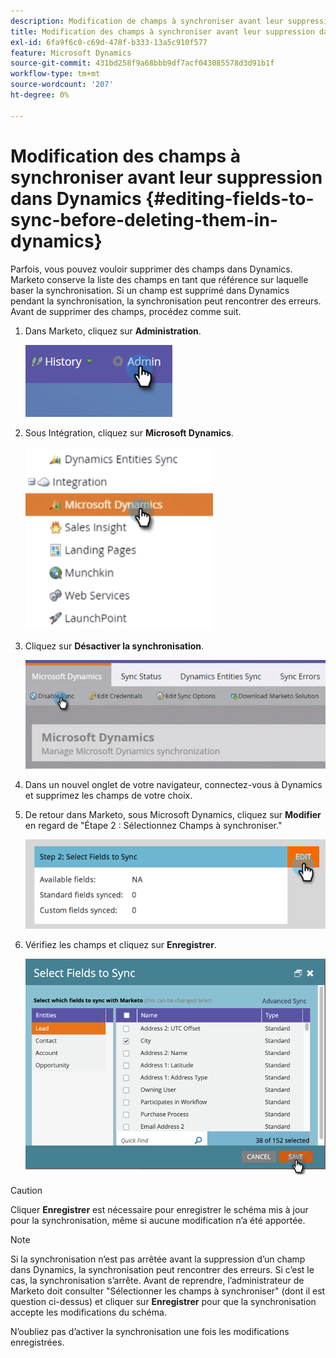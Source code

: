 ```yaml
---
description: Modification de champs à synchroniser avant leur suppression dans Dynamics - Documents Marketo - Documentation du produit
title: Modification des champs à synchroniser avant leur suppression dans Dynamics
exl-id: 6fa9f6c0-c69d-478f-b333-13a5c910f577
feature: Microsoft Dynamics
source-git-commit: 431bd258f9a68bbb9df7acf043085578d3d91b1f
workflow-type: tm+mt
source-wordcount: '207'
ht-degree: 0%

---
```


# Modification des champs à synchroniser avant leur suppression dans Dynamics {#editing-fields-to-sync-before-deleting-them-in-dynamics}

Parfois, vous pouvez vouloir supprimer des champs dans Dynamics. Marketo conserve la liste des champs en tant que référence sur laquelle baser la synchronisation. Si un champ est supprimé dans Dynamics pendant la synchronisation, la synchronisation peut rencontrer des erreurs. Avant de supprimer des champs, procédez comme suit.

1. Dans Marketo, cliquez sur **Administration**.

   ![](assets/sync-before-deleting-them-in-dynamics-1.png)

1. Sous Intégration, cliquez sur **Microsoft Dynamics**.

   ![](assets/sync-before-deleting-them-in-dynamics-2.png)

1. Cliquez sur **Désactiver la synchronisation**.

   ![](assets/sync-before-deleting-them-in-dynamics-3.png)

1. Dans un nouvel onglet de votre navigateur, connectez-vous à Dynamics et supprimez les champs de votre choix.

1. De retour dans Marketo, sous Microsoft Dynamics, cliquez sur **Modifier** en regard de &quot;Étape 2 : Sélectionnez Champs à synchroniser.&quot;

   ![](assets/sync-before-deleting-them-in-dynamics-4.png)

1. Vérifiez les champs et cliquez sur **Enregistrer**.

   ![](assets/sync-before-deleting-them-in-dynamics-5.png)

>[!CAUTION]
>
>Cliquer **Enregistrer** est nécessaire pour enregistrer le schéma mis à jour pour la synchronisation, même si aucune modification n’a été apportée.

>[!NOTE]
>
>Si la synchronisation n’est pas arrêtée avant la suppression d’un champ dans Dynamics, la synchronisation peut rencontrer des erreurs. Si c’est le cas, la synchronisation s’arrête. Avant de reprendre, l’administrateur de Marketo doit consulter &quot;Sélectionner les champs à synchroniser&quot; (dont il est question ci-dessus) et cliquer sur **Enregistrer** pour que la synchronisation accepte les modifications du schéma.

N’oubliez pas d’activer la synchronisation une fois les modifications enregistrées.
